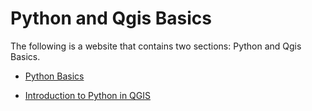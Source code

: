 # Python and Qgis Basics

The following is a website that contains two sections: Python and Qgis Basics. 

- [Python Basics](https://mmann1123.github.io/YM_Conference_Thailand/Python_basics.html)

- [Introduction to Python in QGIS](https://mmann1123.github.io/YM_Conference_Thailand/QGIS_python.html)


 